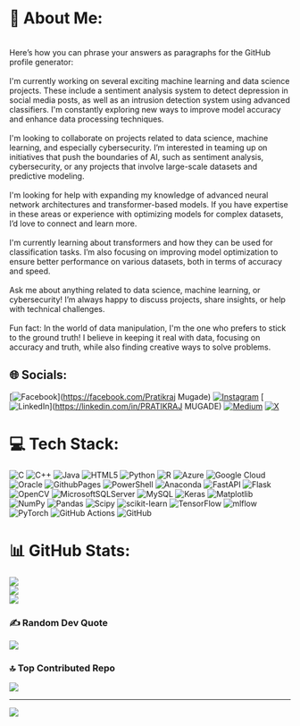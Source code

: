 # 💫 About Me:
<br>Here’s how you can phrase your answers as paragraphs for the GitHub profile generator:<br><br>I'm currently working on several exciting machine learning and data science projects. These include a sentiment analysis system to detect depression in social media posts, as well as an intrusion detection system using advanced classifiers. I'm constantly exploring new ways to improve model accuracy and enhance data processing techniques.<br><br>I'm looking to collaborate on projects related to data science, machine learning, and especially cybersecurity. I’m interested in teaming up on initiatives that push the boundaries of AI, such as sentiment analysis, cybersecurity, or any projects that involve large-scale datasets and predictive modeling.<br><br>I'm looking for help with expanding my knowledge of advanced neural network architectures and transformer-based models. If you have expertise in these areas or experience with optimizing models for complex datasets, I’d love to connect and learn more.<br><br>I'm currently learning about transformers and how they can be used for classification tasks. I’m also focusing on improving model optimization to ensure better performance on various datasets, both in terms of accuracy and speed.<br><br>Ask me about anything related to data science, machine learning, or cybersecurity! I’m always happy to discuss projects, share insights, or help with technical challenges.<br><br>Fun fact: In the world of data manipulation, I'm the one who prefers to stick to the ground truth! I believe in keeping it real with data, focusing on accuracy and truth, while also finding creative ways to solve problems.


## 🌐 Socials:
[![Facebook](https://img.shields.io/badge/Facebook-%231877F2.svg?logo=Facebook&logoColor=white)](https://facebook.com/Pratikraj Mugade) [![Instagram](https://img.shields.io/badge/Instagram-%23E4405F.svg?logo=Instagram&logoColor=white)](https://instagram.com/pratikrajmugade) [![LinkedIn](https://img.shields.io/badge/LinkedIn-%230077B5.svg?logo=linkedin&logoColor=white)](https://linkedin.com/in/PRATIKRAJ MUGADE) [![Medium](https://img.shields.io/badge/Medium-12100E?logo=medium&logoColor=white)](https://medium.com/@Patric-1613) [![X](https://img.shields.io/badge/X-black.svg?logo=X&logoColor=white)](https://x.com/@pmugade2019) 

# 💻 Tech Stack:
![C](https://img.shields.io/badge/c-%2300599C.svg?style=for-the-badge&logo=c&logoColor=white) ![C++](https://img.shields.io/badge/c++-%2300599C.svg?style=for-the-badge&logo=c%2B%2B&logoColor=white) ![Java](https://img.shields.io/badge/java-%23ED8B00.svg?style=for-the-badge&logo=openjdk&logoColor=white) ![HTML5](https://img.shields.io/badge/html5-%23E34F26.svg?style=for-the-badge&logo=html5&logoColor=white) ![Python](https://img.shields.io/badge/python-3670A0?style=for-the-badge&logo=python&logoColor=ffdd54) ![R](https://img.shields.io/badge/r-%23276DC3.svg?style=for-the-badge&logo=r&logoColor=white) ![Azure](https://img.shields.io/badge/azure-%230072C6.svg?style=for-the-badge&logo=microsoftazure&logoColor=white) ![Google Cloud](https://img.shields.io/badge/GoogleCloud-%234285F4.svg?style=for-the-badge&logo=google-cloud&logoColor=white) ![Oracle](https://img.shields.io/badge/Oracle-F80000?style=for-the-badge&logo=oracle&logoColor=white) ![GithubPages](https://img.shields.io/badge/github%20pages-121013?style=for-the-badge&logo=github&logoColor=white) ![PowerShell](https://img.shields.io/badge/PowerShell-%235391FE.svg?style=for-the-badge&logo=powershell&logoColor=white) ![Anaconda](https://img.shields.io/badge/Anaconda-%2344A833.svg?style=for-the-badge&logo=anaconda&logoColor=white) ![FastAPI](https://img.shields.io/badge/FastAPI-005571?style=for-the-badge&logo=fastapi) ![Flask](https://img.shields.io/badge/flask-%23000.svg?style=for-the-badge&logo=flask&logoColor=white) ![OpenCV](https://img.shields.io/badge/opencv-%23white.svg?style=for-the-badge&logo=opencv&logoColor=white) ![MicrosoftSQLServer](https://img.shields.io/badge/Microsoft%20SQL%20Server-CC2927?style=for-the-badge&logo=microsoft%20sql%20server&logoColor=white) ![MySQL](https://img.shields.io/badge/mysql-4479A1.svg?style=for-the-badge&logo=mysql&logoColor=white) ![Keras](https://img.shields.io/badge/Keras-%23D00000.svg?style=for-the-badge&logo=Keras&logoColor=white) ![Matplotlib](https://img.shields.io/badge/Matplotlib-%23ffffff.svg?style=for-the-badge&logo=Matplotlib&logoColor=black) ![NumPy](https://img.shields.io/badge/numpy-%23013243.svg?style=for-the-badge&logo=numpy&logoColor=white) ![Pandas](https://img.shields.io/badge/pandas-%23150458.svg?style=for-the-badge&logo=pandas&logoColor=white) ![Scipy](https://img.shields.io/badge/SciPy-%230C55A5.svg?style=for-the-badge&logo=scipy&logoColor=%white) ![scikit-learn](https://img.shields.io/badge/scikit--learn-%23F7931E.svg?style=for-the-badge&logo=scikit-learn&logoColor=white) ![TensorFlow](https://img.shields.io/badge/TensorFlow-%23FF6F00.svg?style=for-the-badge&logo=TensorFlow&logoColor=white) ![mlflow](https://img.shields.io/badge/mlflow-%23d9ead3.svg?style=for-the-badge&logo=numpy&logoColor=blue) ![PyTorch](https://img.shields.io/badge/PyTorch-%23EE4C2C.svg?style=for-the-badge&logo=PyTorch&logoColor=white) ![GitHub Actions](https://img.shields.io/badge/github%20actions-%232671E5.svg?style=for-the-badge&logo=githubactions&logoColor=white) ![GitHub](https://img.shields.io/badge/github-%23121011.svg?style=for-the-badge&logo=github&logoColor=white)
# 📊 GitHub Stats:
![](https://github-readme-stats.vercel.app/api?username=Patric-1613&theme=blue-green&hide_border=false&include_all_commits=false&count_private=false)<br/>
![](https://github-readme-streak-stats.herokuapp.com/?user=Patric-1613&theme=blue-green&hide_border=false)<br/>
![](https://github-readme-stats.vercel.app/api/top-langs/?username=Patric-1613&theme=blue-green&hide_border=false&include_all_commits=false&count_private=false&layout=compact)

### ✍️ Random Dev Quote
![](https://quotes-github-readme.vercel.app/api?type=horizontal&theme=radical)

### 🔝 Top Contributed Repo
![](https://github-contributor-stats.vercel.app/api?username=Patric-1613&limit=5&theme=dark&combine_all_yearly_contributions=true)

---
[![](https://visitcount.itsvg.in/api?id=Patric-1613&icon=0&color=0)](https://visitcount.itsvg.in)

<!-- Proudly created with GPRM ( https://gprm.itsvg.in ) -->